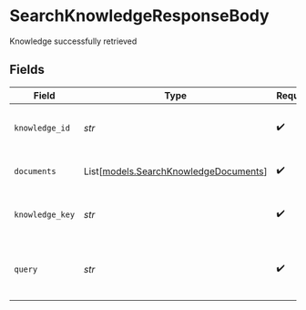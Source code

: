 # SearchKnowledgeResponseBody

Knowledge successfully retrieved


## Fields

| Field                                                                          | Type                                                                           | Required                                                                       | Description                                                                    |
| ------------------------------------------------------------------------------ | ------------------------------------------------------------------------------ | ------------------------------------------------------------------------------ | ------------------------------------------------------------------------------ |
| `knowledge_id`                                                                 | *str*                                                                          | :heavy_check_mark:                                                             | Unique id of the knowledge base                                                |
| `documents`                                                                    | List[[models.SearchKnowledgeDocuments](../models/searchknowledgedocuments.md)] | :heavy_check_mark:                                                             | The documents returned                                                         |
| `knowledge_key`                                                                | *str*                                                                          | :heavy_check_mark:                                                             | The key of the knowledge base                                                  |
| `query`                                                                        | *str*                                                                          | :heavy_check_mark:                                                             | The query used to search the knowledge base                                    |